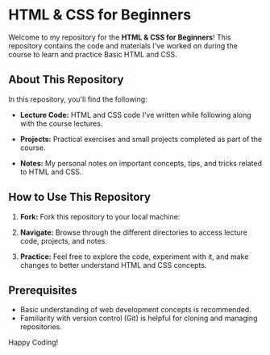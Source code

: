 # HTML & CSS for Beginners

Welcome to my repository for the **HTML & CSS for Beginners**! This repository contains the code and materials I've worked on during the course to learn and practice Basic HTML and CSS.

## About This Repository

In this repository, you'll find the following:

- **Lecture Code:** HTML and CSS code I've written while following along with the course lectures.

- **Projects:** Practical exercises and small projects completed as part of the course.

- **Notes:** My personal notes on important concepts, tips, and tricks related to HTML and CSS.

## How to Use This Repository

1. **Fork:** Fork this repository to your local machine:


2. **Navigate:** Browse through the different directories to access lecture code, projects, and notes.

3. **Practice:** Feel free to explore the code, experiment with it, and make changes to better understand HTML and CSS concepts.

## Prerequisites

- Basic understanding of web development concepts is recommended.
- Familiarity with version control (Git) is helpful for cloning and managing repositories.

Happy Coding!


